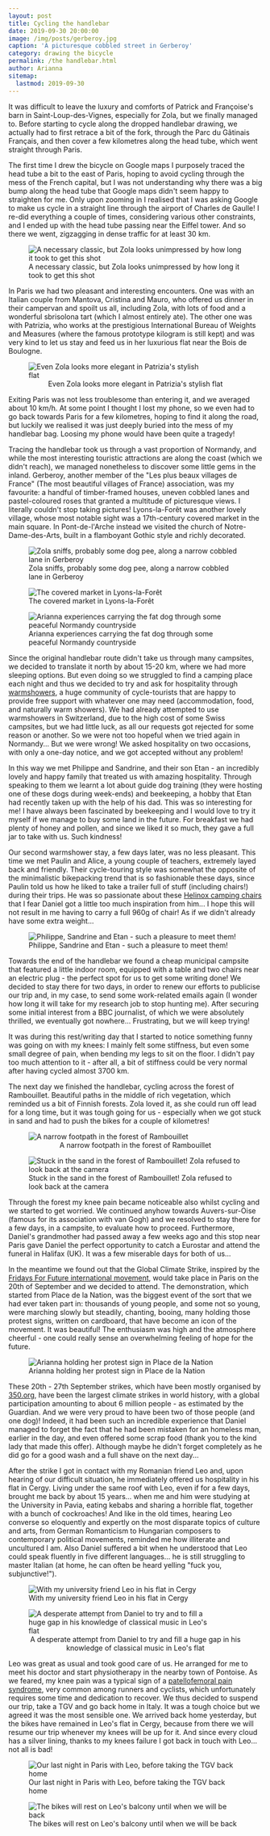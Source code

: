 ```yaml
---
layout: post
title: Cycling the handlebar
date: 2019-09-30 20:00:00
image: /img/posts/gerberoy.jpg
caption: 'A picturesque cobbled street in Gerberoy'
category: drawing the bicycle
permalink: /the handlebar.html
author: Arianna
sitemap:
  lastmod: 2019-09-30
---
```


It was difficult to leave the luxury and comforts of Patrick and Françoise's barn in Saint-Loup-des-Vignes, especially for Zola, but we finally managed to. Before starting to cycle along the dropped handlebar drawing, we actually had to first retrace a bit of the fork, through the Parc du Gâtinais Français, and then cover a few kilometres along the head tube, which went straight through Paris.   

The first time I drew the bicycle on Google maps I purposely traced the head tube a bit to the east of Paris, hoping to avoid cycling through the mess of the French capital, but I was not understanding why there was a big bump along the head tube that Google maps didn't seem happy to straighten for me. Only upon zooming in I realised that I was asking Google to make us cycle in a straight line through the airport of Charles de Gaulle! I re-did everything a couple of times, considering various other constraints, and I ended up with the head tube passing near the Eiffel tower. And so there we went, zigzagging in dense traffic for at least 30 km. 

<figure>
<img class="img-responsive center-block" src=" /img/posts/eiffel.jpg" alt="A necessary classic, but Zola looks unimpressed by how long it took to get this shot">
<figcaption>A necessary classic, but Zola looks unimpressed by how long it took to get this shot</figcaption>
</figure> 

In Paris we had two pleasant and interesting encounters. One was with an Italian couple from Mantova, Cristina and Mauro, who offered us dinner in their campervan and spoilt us all, including Zola, with lots of food and a wonderful sbrisolona tart (which I almost entirely ate). The other one was with Patrizia, who works at the prestigious International Bureau of Weights and Measures (where the famous prototype kilogram is still kept) and was very kind to let us stay and feed us in her luxurious flat near the Bois de Boulogne.  

<figure>
<img class="img-responsive center-block" src=" /img/posts/patrizia.jpg" style="max-width: 360px;" alt="Even Zola looks more elegant in Patrizia's stylish flat">
<figcaption style="text-align: center;">Even Zola looks more elegant in Patrizia's stylish flat</figcaption>
</figure>

Exiting Paris was not less troublesome than entering it, and we averaged about 10 km/h. At some point I thought I lost my phone, so we even had to go back towards Paris for a few kilometres, hoping to find it along the road, but luckily we realised it was just deeply buried into the mess of my handlebar bag. Loosing my phone would have been quite a tragedy!

Tracing the handlebar took us through a vast proportion of Normandy, and while the most interesting touristic attractions are along the coast (which we didn't reach), we managed nonetheless to discover some little gems in the inland. Gerberoy, another member of the "Les plus beaux villages de France" (The most beautiful villages of France) association, was my favourite: a handful of timber-framed houses, uneven cobbled lanes and pastel-coloured roses that granted a multitude of picturesque views. I literally couldn't stop taking pictures! Lyons-la-Forêt was another lovely village, whose most notable sight was a 17th-century covered market in the main square. In Pont-de-l'Arche instead we visited the church of Notre-Dame-des-Arts, built in a flamboyant Gothic style and richly decorated.    

<figure>
<img class="img-responsive center-block" src=" /img/posts/gerberoy2.jpg" alt="Zola sniffs, probably some dog pee, along a narrow cobbled lane in Gerberoy">
<figcaption>Zola sniffs, probably some dog pee, along a narrow cobbled lane in Gerberoy</figcaption>
</figure>

<figure>
<img class="img-responsive center-block" src=" /img/posts/lyons.jpg" alt="The covered market in Lyons-la-Forêt">
<figcaption>The covered market in Lyons-la-Forêt</figcaption>
</figure>

<figure>
<img class="img-responsive center-block" src=" /img/posts/ari-cargo.jpg" alt="Arianna experiences carrying the fat dog through some peaceful Normandy countryside">
<figcaption>Arianna experiences carrying the fat dog through some peaceful Normandy countryside</figcaption>
</figure>

Since the original handlebar route didn't take us through many campsites, we decided to translate it north by about 15-20 km, where we had more sleeping options. But even doing so we struggled to find a camping place each night and thus we decided to try and ask for hospitality through <a class="special" href="https://www.warmshowers.org/">warmshowers</a>, a huge community of cycle-tourists that are happy to provide free support with whatever one may need (accommodation, food, and naturally warm showers). We had already attempted to use warmshowers in Switzerland, due to the high cost of some Swiss campsites, but we had little luck, as all our requests got rejected for some reason or another. So we were not too hopeful when we tried again in Normandy... But we were wrong! We asked hospitality on two occasions, with only a one-day notice, and we got accepted without any problem! 

In this way we met Philippe and Sandrine, and their son Etan - an incredibly lovely and happy family that treated us with amazing hospitality. Through speaking to them we learnt a lot about guide dog training (they were hosting one of these dogs during week-ends) and beekeeping, a hobby that Etan had recently taken up with the help of his dad. This was so interesting for me! I have always been fascinated by beekeeping and I would love to try it myself if we manage to buy some land in the future. For breakfast we had plenty of honey and pollen, and since we liked it so much, they gave a full jar to take with us. Such kindness!

Our second warmshower stay, a few days later, was no less pleasant. This time we met Paulin and Alice, a young couple of teachers, extremely layed back and friendly. Their cycle-touring style was somewhat the opposite of the minimalistic bikepacking trend that is so fashionable these days, since Paulin told us how he liked to take a trailer full of stuff (including chairs!) during their trips. He was so passionate about these <a class="special" href="https://helinox.com/products/chair-one">Helinox camping chairs</a> that I fear Daniel got a little too much inspiration from him... I hope this will not result in me having to carry a full 960g of chair! As if we didn't already have some extra weight... 

<figure>
<img class="img-responsive center-block" src=" /img/posts/philippe-sandrine.jpg" alt="Philippe, Sandrine and Etan - such a pleasure to meet them!">
<figcaption>Philippe, Sandrine and Etan - such a pleasure to meet them!</figcaption>
</figure>

Towards the end of the handlebar we found a cheap municipal campsite that featured a little indoor room, equipped with a table and two chairs near an electric plug - the perfect spot for us to get some writing done! We decided to stay there for two days, in order to renew our efforts to publicise our trip and, in my case, to send some work-related emails again (I wonder how long it will take for my research job to stop hunting me). After securing some initial interest from a BBC journalist, of which we were absolutely thrilled, we eventually got nowhere... Frustrating, but we will keep trying!

It was during this rest/writing day that I started to notice something funny was going on with my knees: I mainly felt some stiffness, but even some small degree of pain, when bending my legs to sit on the floor. I didn't pay too much attention to it - after all, a bit of stiffness could be very normal after having cycled almost 3700 km. 

The next day we finished the handlebar, cycling across the forest of Rambouillet. Beautiful paths in the middle of rich vegetation, which reminded us a bit of Finnish forests. Zola loved it, as she could run off lead for a long time, but it was tough going for us - especially when we got stuck in sand and had to push the bikes for a couple of kilometres!

<figure>
<img class="img-responsive center-block" src=" /img/posts/rambouillet.jpg" style="max-width: 360px;" alt="A narrow footpath in the forest of Rambouillet">
<figcaption style="text-align: center;">A narrow footpath in the forest of Rambouillet</figcaption>
</figure>

<figure>
<img class="img-responsive center-block" src=" /img/posts/rambouillet-sand.jpg" alt="Stuck in the sand in the forest of Rambouillet! Zola refused to look back at the camera">
<figcaption>Stuck in the sand in the forest of Rambouillet! Zola refused to look back at the camera</figcaption>
</figure>

Through the forest my knee pain became noticeable also whilst cycling and we started to get worried. We continued anyhow towards Auvers-sur-Oise (famous for its association with van Gogh) and we resolved to stay there for a few days, in a campsite, to evaluate how to proceed. Furthermore, Daniel's grandmother had passed away a few weeks ago and this stop near Paris gave Daniel the perfect opportunity to catch a Eurostar and attend the funeral in Halifax (UK). It was a few miserable days for both of us...     

In the meantime we found out that the Global Climate Strike, inspired by the <a class="special" href="https://www.fridaysforfuture.org">Fridays For Future international movement</a>, would take place in Paris on the 20th of September and we decided to attend. The demonstration, which started from Place de la Nation, was the biggest event of the sort that we had ever taken part in: thousands of young people, and some not so young, were marching slowly but steadily, chanting, booing, many holding those protest signs, written on cardboard, that have become an icon of the movement. It was beautiful! The enthusiasm was high and the atmosphere cheerful - one could really sense an overwhelming feeling of hope for the future. 

<figure>
<img class="img-responsive center-block" src=" /img/posts/global-strike.jpg" alt="Arianna holding her protest sign in Place de la Nation">
<figcaption>Arianna holding her protest sign in Place de la Nation</figcaption>
</figure>

These 20th - 27th September strikes, which have been mostly organised by <a class="special" href="https://350.org/">350.org</a>, have been the largest climate strikes in world history, with a global participation amounting to about 6 million people - as estimated by the Guardian. And we were very proud to have been two of those people (and one dog)! Indeed, it had been such an incredible experience that Daniel managed to forget the fact that he had been mistaken for an homeless man, earlier in the day, and even offered some scrap food (thank you to the kind lady that made this offer). Although maybe he didn't forget completely as he did go for a good wash and a full shave on the next day...      

After the strike I got in contact with my Romanian friend Leo and, upon hearing of our difficult situation, he immediately offered us hospitality in his flat in Cergy. Living under the same roof with Leo, even if for a few days, brought me back by about 15 years... when me and him were studying at the University in Pavia, eating kebabs and sharing a horrible flat, together with a bunch of cockroaches! And like in the old times, hearing Leo converse so eloquently and expertly on the most disparate topics of culture and arts, from German Romanticism to Hungarian composers to contemporary political movements, reminded me how illiterate and uncultured I am. Also Daniel suffered a bit when he understood that Leo could speak fluently in five different languages... he is still struggling to master Italian (at home, he can often be heard yelling "fuck you, subjunctive!"). 

<figure>
<img class="img-responsive center-block" src=" /img/posts/leo.jpg" alt="With my university friend Leo in his flat in Cergy">
<figcaption>With my university friend Leo in his flat in Cergy</figcaption>
</figure>

<figure>
<img class="img-responsive center-block" src=" /img/posts/music.jpg" style="max-width: 360px;" alt="A desperate attempt from Daniel to try and to fill a huge gap in his knowledge of classical music in Leo's flat">
<figcaption style="text-align: center;">A desperate attempt from Daniel to try and fill a huge gap in his knowledge of classical music in Leo's flat</figcaption>
</figure>

Leo was great as usual and took good care of us. He arranged for me to meet his doctor and start physiotherapy in the nearby town of Pontoise. As we feared, my knee pain was a typical sign of a <a class="special" href="https://en.wikipedia.org/wiki/Patellofemoral_pain_syndrome">patellofemoral pain syndrome</a>, very common among runners and cyclists, which unfortunately requires some time and dedication to recover. We thus decided to suspend our trip, take a TGV and go back home in Italy. It was a tough choice but we agreed it was the most sensible one. We arrived back home yesterday, but the bikes have remained in Leo's flat in Cergy, because from there we will resume our trip whenever my knees will be up for it. And since every cloud has a silver lining, thanks to my knees failure I got back in touch with Leo... not all is bad! 

<figure>
<img class="img-responsive center-block" src=" /img/posts/leo-all.jpg" alt="Our last night in Paris with Leo, before taking the TGV back home">
<figcaption>Our last night in Paris with Leo, before taking the TGV back home</figcaption>
</figure>

<figure>
<img class="img-responsive center-block" src=" /img/posts/bikes-leo.jpg" alt="The bikes will rest on Leo's balcony until when we will be back">
<figcaption>The bikes will rest on Leo's balcony until when we will be back</figcaption>
</figure>